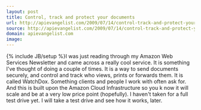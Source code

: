 ```yaml
---
layout: post
title: Control, track and protect your documents
url: http://apievangelist.com/2009/07/14/control-track-and-protect-your-documents/
source: http://apievangelist.com/2009/07/14/control-track-and-protect-your-documents/
domain: apievangelist.com
image: 
---
```

{% include JB/setup %}I was just reading through my Amazon Web Services Newsletter and came across a really cool service. It is something I've thought of doing a couple of times.
It is a way to send documents securely, and control and track who views, prints or forwards them. It is called WatchDox.
Something clients and people I work with often ask for. And this is built upon the Amazon Cloud Infrastructure so you k now it will scale and be at a very low price point (hopefully). I haven't taken for a full test drive yet.
I will take a test drive and see how it works, later.



